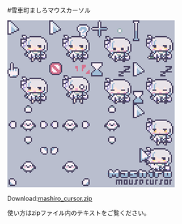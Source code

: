 #雪車町ましろマウスカーソル

![mashiro_cursor](img/mashiro_cursor.gif "mashiro_cursor")

Download:[mashiro_cursor.zip](files/mashiro_cursor.zip)

使い方はzipファイル内のテキストをご覧ください。 
